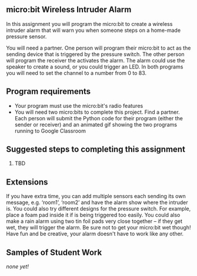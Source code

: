 micro:bit Wireless Intruder Alarm
--------------------
In this assignment you will program the micro:bit to create a wireless intruder alarm that will warn you when someone steps on a home-made pressure sensor.

You will need a partner. One person will program their micro:bit to act as the sending device that is triggered by the pressure switch. The other person will program the receiver the activates the alarm. The alarm could use the speaker to create a sound, or you could trigger an LED. In both programs you will need to set the channel to a number from 0 to 83.

Program requirements
-----------------
* Your program must use the micro:bit's radio features
* You will need two micro:bits to complete this project. Find a partner. Each person will submit the Python code for their program (either the sender or receiver) and an animated gif showing the two programs running to Google Classroom

Suggested steps to completing this assignment
----------
1. TBD

Extensions
----------
If you have extra time, you can add multiple sensors each sending its own message, e.g. ‘room1’, ‘room2’ and have the alarm show where the intruder is. You could also try different designs for the pressure switch. For example, place a foam pad inside it if is being triggered too easily.
You could also make a rain alarm using two tin foil pads very close together – if they get wet, they will trigger the alarm. Be sure not to get your micro:bit wet though! Have fun and be creative, your alarm doesn't have to work like any other.

Samples of Student Work
----------
*none yet!*
